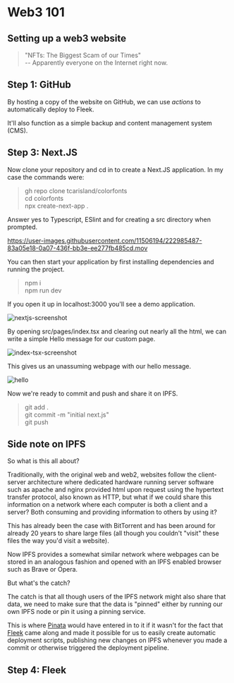 # Web3 101

## Setting up a web3 website

> "NFTs: The Biggest Scam of our Times"  
> -- Apparently everyone on the Internet right now.

## Step 1: GitHub
By hosting a copy of the website on GitHub, we can use *actions* to automatically deploy to Fleek.

It'll also function as a simple backup and content management system (CMS).


## Step 3: Next.JS

Now clone your repository and cd in to create a Next.JS application. In my case the commands were:

>gh repo clone tcarisland/colorfonts  
>cd colorfonts  
 >npx create-next-app .  

Answer yes to Typescript, ESlint and for creating a src directory when prompted.  

https://user-images.githubusercontent.com/11506194/222985487-83a05e18-0a07-436f-bb3e-ee277fb485cd.mov

You can then start your application by first installing dependencies and running the project.

>npm i  
>npm run dev

If you open it up in localhost:3000 you'll see a demo application.  

![nextjs-screenshot](https://user-images.githubusercontent.com/11506194/222985522-2216a905-cb9e-4bdc-a433-a071a63b90e4.png)

By opening src/pages/index.tsx and clearing out nearly all the html, we can write a simple Hello message for our custom page.

![index-tsx-screenshot](https://user-images.githubusercontent.com/11506194/222985976-48473b58-0907-417c-b36c-a4fb25e1529a.png)  

This gives us an unassuming webpage with our hello message.

![hello](https://user-images.githubusercontent.com/11506194/222986017-95a25b99-c311-4d7b-a4e2-eb5cb713833e.png)

Now we're ready to commit and push and share it on IPFS.  

>git add .  
>git commit -m "initial next.js"  
>git push

## Side note on IPFS

So what is this all about?  

Traditionally, with the original web and web2, websites follow the client-server architecture where dedicated hardware running server software such as apache and nginx provided html upon request using the hypertext transfer protocol, also known as HTTP, but what if we could share this information on a network where each computer is both a client and a server? Both consuming and providing information to others by using it?

This has already been the case with BitTorrent and has been around for already 20 years to share large files (all though you couldn't "visit" these files the way you'd visit a website).  

Now IPFS provides a somewhat similar network where webpages can be stored in an analogous fashion and opened with an IPFS enabled browser such as Brave or Opera.  

But what's the catch?  

The catch is that all though users of the IPFS network might also share that data, we need to make sure that the data is "pinned" either by running our own IPFS node or pin it using a pinning service.  

This is where [Pinata](https://pinata.cloud) would have entered in to it if it wasn't for the fact that [Fleek](https://app.fleek.co) came along and made it possible for us to easily create automatic deployment scripts, publishing new changes on IPFS whenever you made a commit or otherwise triggered the deployment pipeline.

## Step 4: Fleek

